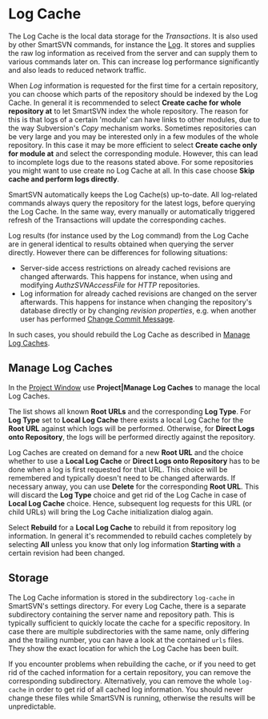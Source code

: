 # Log Cache

The Log Cache is the local data storage for the *Transactions*. It is
also used by other SmartSVN commands, for instance the [Log](Log.md). It
stores and supplies the raw log information as received from the server
and can supply them to various commands later on. This can increase log
performance significantly and also leads to reduced network traffic.

When *Log* information is requested for the first time for a certain
repository, you can choose which parts of the repository should be
indexed by the Log Cache. In general it is recommended to select
**Create cache for whole repository at** to let SmartSVN index the whole
repository. The reason for this is that logs of a certain 'module' can
have links to other modules, due to the way Subversion's *Copy*
mechanism works. Sometimes repositories can be very large and you may be
interested only in a few modules of the whole repository. In this case
it may be more efficient to select **Create cache only for module at**
and select the corresponding module. However, this can lead to
incomplete logs due to the reasons stated above. For some repositories
you might want to use create no Log Cache at all. In this case choose
**Skip cache and perform logs directly**.

SmartSVN automatically keeps the Log Cache(s) up-to-date. All
log-related commands always query the repository for the latest logs,
before querying the Log Cache. In the same way, every manually or
automatically triggered refresh of the Transactions will update the
corresponding caches.

Log results (for instance used by the Log command) from the Log Cache
are in general identical to results obtained when querying the server
directly. However there can be differences for following situations:

-   Server-side access restrictions on already cached revisions are
    changed afterwards. This happens for instance, when using and
    modifying *AuthzSVNAccessFile* for *HTTP* repositories.
-   Log information for already cached revisions are changed on the
    server afterwards. This happens for instance when changing the
    repository's database directly or by changing *revision properties*,
    e.g. when another user has performed [Change Commit Message](Log.md#modify-menu).

In such cases, you should rebuild the Log Cache as described in [Manage Log Caches](#manage-log-caches).

## Manage Log Caches

In the [Project Window](Project-Window.md#ProjectWindow-project-window) use
**Project\|Manage Log Caches** to manage the local Log Caches.

The list shows all known **Root URLs** and the corresponding **Log
Type**. For **Log Type** set to **Local Log Cache** there exists a local
Log Cache for the **Root URL** against which logs will be performed.
Otherwise, for **Direct Logs onto Repository**, the logs will be
performed directly against the repository.

Log Caches are created on demand for a new **Root URL** and the choice
whether to use a **Local Log Cache** or **Direct Logs onto Repository**
has to be done when a log is first requested for that URL. This choice
will be remembered and typically doesn't need to be changed afterwards.
If necessary anway, you can use **Delete** for the corresponding **Root
URL**. This will discard the **Log Type** choice and get rid of the Log
Cache in case of **Local Log Cache** choice. Hence, subsequent log
requests for this URL (or child URLs) will bring the Log Cache
initialization dialog again.

Select **Rebuild** for a **Local Log Cache** to rebuild it from
repository log information. In general it's recommended to rebuild
caches completely by selecting **All** unless you know that only log
information **Starting with** a certain revision had been changed.

## Storage

The Log Cache information is stored in the subdirectory `log-cache` in
SmartSVN's settings directory. For every Log Cache, there is a separate
subdirectory containing the server name and repository path. This is
typically sufficient to quickly locate the cache for a specific
repository. In case there are multiple subdirectories with the same
name, only differing and the trailing number, you can have a look at the
contained `urls` files. They show the exact location for which the Log
Cache has been built.

If you encounter problems when rebuilding the cache, or if you need to
get rid of the cached information for a certain repository, you can
remove the corresponding subdirectory. Alternatively, you can remove the
whole `log-cache` in order to get rid of all cached log information. You
should never change these files while SmartSVN is running, otherwise the
results will be unpredictable.
